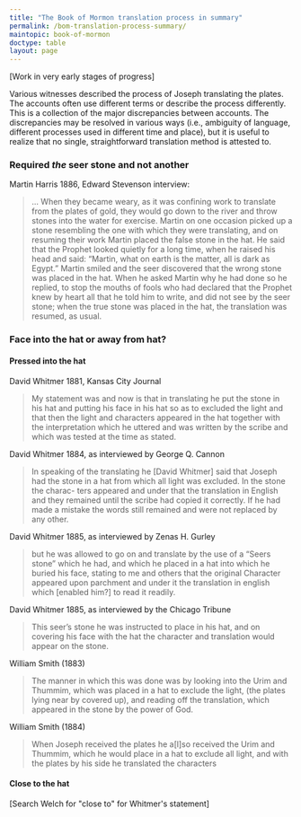 ```yaml
---
title: "The Book of Mormon translation process in summary"
permalink: /bom-translation-process-summary/
maintopic: book-of-mormon
doctype: table
layout: page
---
```


[Work in very early stages of progress]

Various witnesses described the process of Joseph translating the plates.  The accounts often use different terms or describe the process differently.  This is a collection of the major discrepancies between accounts.  The discrepancies may be resolved in various ways (i.e., ambiguity of language, different processes used in different time and place), but it is useful to realize that no single, straightforward translation method is attested to.

### Required *the* seer stone and not another

Martin Harris 1886, Edward Stevenson interview:

> ... When they became weary, as it was confining work to translate from the plates of gold, they would go down to the river and throw stones into the water for exercise. Martin on one occasion picked up a stone resembling the one with which they were translating, and on resuming their work Martin placed the false stone in the hat. He said that the Prophet looked quietly for a long time, when he raised his head and said: “Martin, what on earth is the matter, all is dark as Egypt.” Martin smiled and the seer discovered that the wrong stone was placed in the hat. When he asked Martin why he had done so he replied, to stop the mouths of fools who had declared that the Prophet knew by heart all that he told him to write, and did not see by the seer stone; when the true stone was placed in the hat, the translation was resumed, as usual.

### Face into the hat or away from hat?

#### Pressed into the hat

David Whitmer 1881, Kansas City Journal

> My statement was and now is that in translating he put the stone in his
hat and putting his face in his hat so as to excluded the light and that then
the light and characters appeared in the hat together with the interpretation
which he uttered and was written by the scribe and which was tested at the
time as stated.

David Whitmer 1884, as interviewed by George Q. Cannon

> In speaking of the translating he [David Whitmer] said that Joseph had
the stone in a hat from which all light was excluded. In the stone the charac-
ters appeared and under that the translation in English and they remained
until the scribe had copied it correctly. If he had made a mistake the words
still remained and were not replaced by any other.

David Whitmer 1885, as interviewed by Zenas H. Gurley

> but he was allowed to go on and translate by the use of a “Seers stone” which he had, and which he placed in a hat into which he buried his face, stating to me and others that the original Character appeared upon parchment and under it the translation in english which [enabled him?] to read it readily.

David Whitmer 1885, as interviewed by the Chicago Tribune

> This seer’s stone he was instructed to place in his hat, and on covering his face with the hat the character and translation would appear on the stone.


William Smith (1883)

> The manner in which this was done was by looking into the Urim and Thummim, which was placed in a hat to exclude the light, (the plates lying near by covered up), and reading off the translation, which appeared in the stone by the power of God.

William Smith (1884)

> When Joseph received the plates he a[l]so received the Urim and Thummim, which he would place in a hat to exclude all light, and with the plates by his side he translated the characters

#### Close to the hat

[Search Welch for "close to" for Whitmer's statement]
